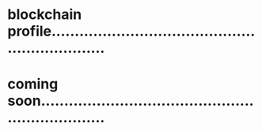 # blockchain profile.................................................................
# coming soon...................................................................
